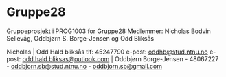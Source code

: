 # Gruppe28

Gruppeprosjekt i PROG1003 for Gruppe28
Medlemmer: Nicholas Bodvin Sellevåg,  Oddbjørn S. Borge-Jensen og Odd Bliksås

Nicholas
 | Odd Hald bliksås tlf: 45247790    e-post: oddhb@stud.ntnu.no  e-post: odd.hald.bliksas@outlook.com
 | Oddbjørn Borge-Jensen - 48067227 - oddbjorn.sb@stud.ntnu.no - oddbjorn.sb@gmail.com
